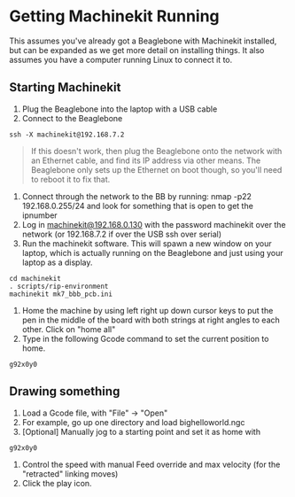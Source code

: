 # Getting Machinekit Running

This assumes you've already got a Beaglebone with Machinekit installed, but can be expanded as we get more detail on installing things.  It also assumes you have a computer running Linux to connect it to.

## Starting Machinekit
1. Plug the Beaglebone into the laptop with a USB cable
1. Connect to the Beaglebone
  ```
  ssh -X machinekit@192.168.7.2 
  ```

  > If this doesn't work, then plug the Beaglebone onto the network with an Ethernet cable, and find its IP address via other means.  The Beaglebone only sets up the Ethernet on boot though, so you'll need to reboot it to fix that.

1. Connect through the network to the BB by running:  nmap -p22 192.168.0.255/24 and look for something that is open to get the ipnumber
1. Log in machinekit@192.168.0.130 with the password machinekit over the network (or 192.168.7.2 if over the USB ssh over serial)
1. Run the machinekit software.  This will spawn a new window on your laptop, which is actually running on the Beaglebone and just using your laptop as a display.
  ```
  cd machinekit
  . scripts/rip-environment
  machinekit mk7_bbb_pcb.ini
  ```
1. Home the machine by using left right up down cursor keys to put the pen in the middle of the board with both strings at right angles to each other.  Click on "home all"
1. Type in the following Gcode command to set the current position to home.
  ```
  g92x0y0
  ```

## Drawing something

1. Load a Gcode file, with "File" -> "Open"
1. For example, go up one directory and load bighelloworld.ngc
1. [Optional] Manually jog to a starting point and set it as home with
  ```
  g92x0y0
  ```
1. Control the speed with manual Feed override and max velocity (for the "retracted" linking moves) 
1. Click the play icon.


